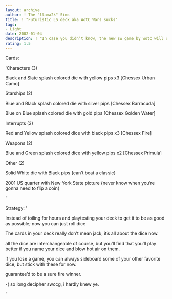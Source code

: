 ```yaml
---
layout: archive
author: ! The "llama2k" Sims
title: ! "Futuristic LS deck aka WotC Wars sucks"
tags:
- Light
date: 2002-01-04
description: ! "In case you didn’t know, the new sw game by wotc will use dice.  Thus eliminating any possibility of a good game.enjoy"
rating: 1.5
---
```

Cards: 

'Characters  (3)

Black and Slate splash colored die with yellow pips x3 [Chessex Urban Camo]


Starships (2)

Blue and Black splash colored die with silver pips [Chessex Barracuda]

Blue on Blue splash colored die with gold pips [Chessex Golden Water]


Interrupts (3)

Red and Yellow splash colored dice with black pips x3 [Chessex Fire]


Weapons (2)

Blue and Green splash colored dice with yellow pips x2 [Chessex Primula]


Other (2)

Solid White die with Black pips {can’t beat a classic}

2001 US quarter with New York State picture {never know when you’re gonna need to flip a coin}





'

Strategy: '

Instead of toiling for hours and playtesting your deck to get it to be as good as possible; now you can just roll dice  

The cards in your deck really don’t mean jack, it’s all about the dice now.  



all the dice are interchangeable of course, but you’ll find that you’ll play better if you name your dice and blow hot air on them.  


if you lose a game, you can always sideboard some of your other favorite dice, but stick with these for now.  


guarantee’d to be a sure fire winner.





-(  so long decipher swccg, i hardly knew ye.

'